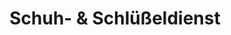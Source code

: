 ---
title: "Schuh- & Schlüßeldienst"
url: /bietigheim-bissingen/schuh-und-schluesseldienst/
shop: Schuhe
---